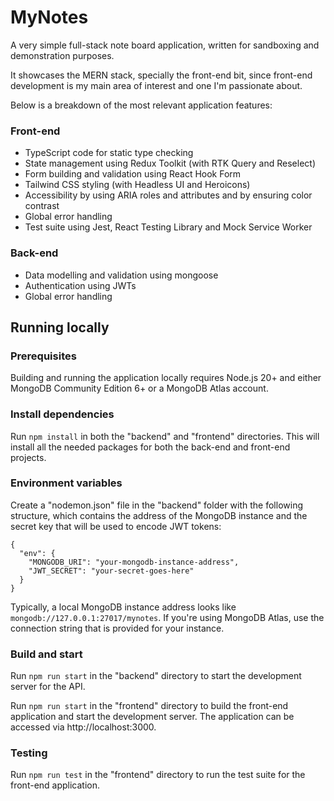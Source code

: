 # MyNotes

A very simple full-stack note board application, written for sandboxing and demonstration purposes.

It showcases the MERN stack, specially the front-end bit, since front-end development is my main area of interest and one I'm passionate about.

Below is a breakdown of the most relevant application features:

### Front-end

- TypeScript code for static type checking
- State management using Redux Toolkit (with RTK Query and Reselect)
- Form building and validation using React Hook Form
- Tailwind CSS styling (with Headless UI and Heroicons)
- Accessibility by using ARIA roles and attributes and by ensuring color contrast
- Global error handling
- Test suite using Jest, React Testing Library and Mock Service Worker

### Back-end

- Data modelling and validation using mongoose
- Authentication using JWTs
- Global error handling

## Running locally

### Prerequisites

Building and running the application locally requires Node.js 20+ and either MongoDB Community Edition 6+ or a MongoDB Atlas account.

### Install dependencies

Run `npm install` in both the "backend" and "frontend" directories. This will install all the needed packages for both the back-end and front-end projects.

### Environment variables

Create a "nodemon.json" file in the "backend" folder with the following structure, which contains the address of the MongoDB instance and the secret key that will be used to encode JWT tokens:

```
{
  "env": {
    "MONGODB_URI": "your-mongodb-instance-address",
    "JWT_SECRET": "your-secret-goes-here"
  }
}
```

Typically, a local MongoDB instance address looks like `mongodb://127.0.0.1:27017/mynotes`. If you're using MongoDB Atlas, use the connection string that is provided for your instance.

### Build and start

Run `npm run start` in the "backend" directory to start the development server for the API.

Run `npm run start` in the "frontend" directory to build the front-end application and start the development server. The application can be accessed via http://localhost:3000.

### Testing

Run `npm run test` in the "frontend" directory to run the test suite for the front-end application.
